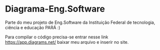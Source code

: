 # Diagrama-Eng.Software
Parte do meu projeto de Eng.Software da Instituição Federal de tecnologia, ciência e educação PARÁ :)

Para compilar o código precisa-se entrar nesse link https://app.diagrams.net/ baixar meu arquivo e inserir no site.
